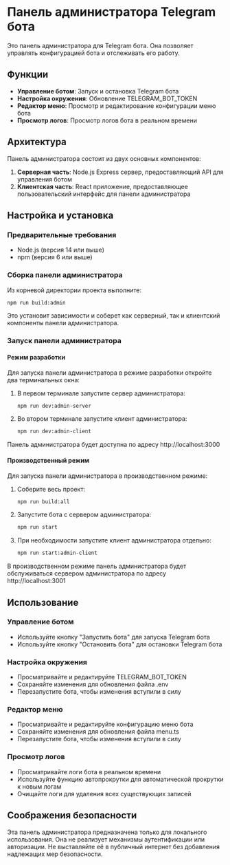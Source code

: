 # Панель администратора Telegram бота

Это панель администратора для Telegram бота. Она позволяет управлять конфигурацией бота и отслеживать его работу.

## Функции

- **Управление ботом**: Запуск и остановка Telegram бота
- **Настройка окружения**: Обновление TELEGRAM_BOT_TOKEN
- **Редактор меню**: Просмотр и редактирование конфигурации меню бота
- **Просмотр логов**: Просмотр логов бота в реальном времени

## Архитектура

Панель администратора состоит из двух основных компонентов:

1. **Серверная часть**: Node.js Express сервер, предоставляющий API для управления ботом
2. **Клиентская часть**: React приложение, предоставляющее пользовательский интерфейс для панели администратора

## Настройка и установка

### Предварительные требования

- Node.js (версия 14 или выше)
- npm (версия 6 или выше)

### Сборка панели администратора

Из корневой директории проекта выполните:

```bash
npm run build:admin
```

Это установит зависимости и соберет как серверный, так и клиентский компоненты панели администратора.

### Запуск панели администратора

#### Режим разработки

Для запуска панели администратора в режиме разработки откройте два терминальных окна:

1. В первом терминале запустите сервер администратора:
   ```bash
   npm run dev:admin-server
   ```

2. Во втором терминале запустите клиент администратора:
   ```bash
   npm run dev:admin-client
   ```

Панель администратора будет доступна по адресу http://localhost:3000

#### Производственный режим

Для запуска панели администратора в производственном режиме:

1. Соберите весь проект:
   ```bash
   npm run build:all
   ```

2. Запустите бота с сервером администратора:
   ```bash
   npm run start
   ```

3. При необходимости запустите клиент администратора отдельно:
   ```bash
   npm run start:admin-client
   ```

В производственном режиме панель администратора будет обслуживаться сервером администратора по адресу http://localhost:3001

## Использование

### Управление ботом

- Используйте кнопку "Запустить бота" для запуска Telegram бота
- Используйте кнопку "Остановить бота" для остановки Telegram бота

### Настройка окружения

- Просматривайте и редактируйте TELEGRAM_BOT_TOKEN
- Сохраняйте изменения для обновления файла .env
- Перезапустите бота, чтобы изменения вступили в силу

### Редактор меню

- Просматривайте и редактируйте конфигурацию меню бота
- Сохраняйте изменения для обновления файла menu.ts
- Перезапустите бота, чтобы изменения вступили в силу

### Просмотр логов

- Просматривайте логи бота в реальном времени
- Используйте функцию автопрокрутки для автоматической прокрутки к новым логам
- Очищайте логи для удаления всех существующих записей

## Соображения безопасности

Эта панель администратора предназначена только для локального использования. Она не реализует механизмы аутентификации или авторизации. Не выставляйте её в публичный интернет без добавления надлежащих мер безопасности.
